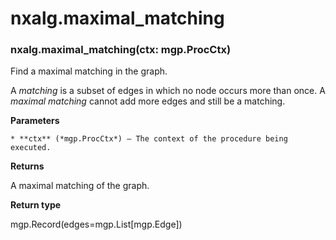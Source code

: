 # nxalg.maximal_matching


### nxalg.maximal_matching(ctx: mgp.ProcCtx)
Find a maximal matching in the graph.

A *matching* is a subset of edges in which no node occurs more than once.
A *maximal matching* cannot add more edges and still be a matching.


**Parameters**

    * **ctx** (*mgp.ProcCtx*) – The context of the procedure being executed.



**Returns**

A maximal matching of the graph.



**Return type**

mgp.Record(edges=mgp.List[mgp.Edge])
